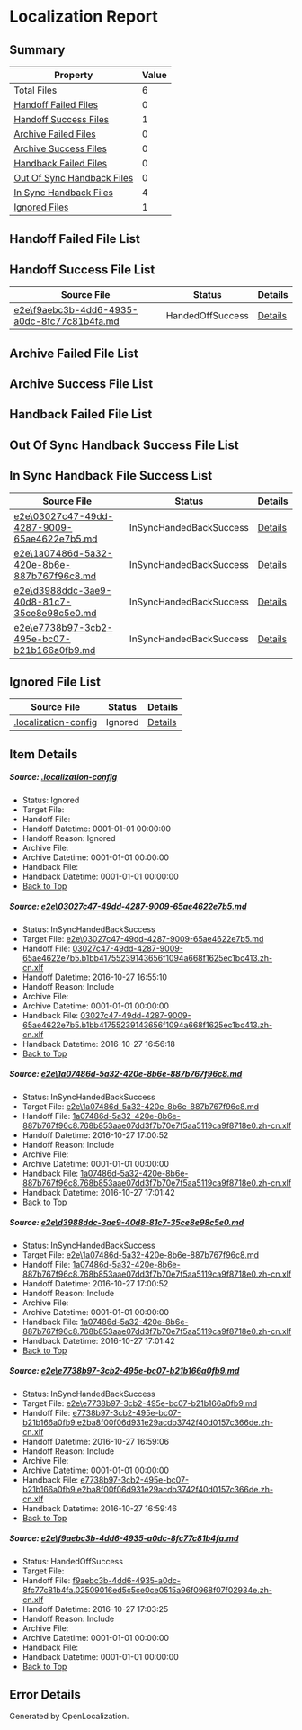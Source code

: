 # <a name='report-top'></a> Localization Report

## Summary
 Property | Value 
 -------- | ----- 
 Total Files | 6
[ Handoff Failed Files ](#handoff-failed-list)| 0
[ Handoff Success Files ](#handoff-success-list)| 1
[ Archive Failed Files ](#archive-failed-list)| 0
[ Archive Success Files ](#archive-success-list)| 0
[ Handback Failed Files ](#handback-failed-list)| 0
[ Out Of Sync Handback Files ](#outofsync-handback-success-list)| 0
[ In Sync Handback Files ](#insync-handback-success-list)| 4
[ Ignored Files ](#ignored-list)| 1

## <a name='handoff-failed-list'></a> Handoff Failed File List

## <a name='handoff-success-list'></a> Handoff Success File List
 Source File | Status | Details 
 ----------- | ------ | ------- 
 [e2e\f9aebc3b-4dd6-4935-a0dc-8fc77c81b4fa.md](https://github.com/OpenLocalizationTestOrg/ol-test0/blob/cd3544f19dc1071e0414c58e483e262a2882c351/e2e/f9aebc3b-4dd6-4935-a0dc-8fc77c81b4fa.md) | HandedOffSuccess | [Details](#6cb257874782379da5027eaa3da2397ad2a13a155)

## <a name='archive-failed-list'></a> Archive Failed File List

## <a name='archive-success-list'></a> Archive Success File List

## <a name='handback-failed-list'></a> Handback Failed File List

## <a name='outofsync-handback-success-list'></a> Out Of Sync Handback Success File List

## <a name='insync-handback-success-list'></a> In Sync Handback File Success List
 Source File | Status | Details 
 ----------- | ------ | ------- 
 [e2e\03027c47-49dd-4287-9009-65ae4622e7b5.md](https://github.com/OpenLocalizationTestOrg/ol-test0/blob/12d40399e40329c8ac0394fbd6f3524ef0caa937/e2e/03027c47-49dd-4287-9009-65ae4622e7b5.md) | InSyncHandedBackSuccess | [Details](#b5be80d43c5600bc378b01fb9169cf282365557f1)
 [e2e\1a07486d-5a32-420e-8b6e-887b767f96c8.md](https://github.com/OpenLocalizationTestOrg/ol-test0/blob/1398226ccf50aa6d62bacf1b163132ba786a8e23/e2e/1a07486d-5a32-420e-8b6e-887b767f96c8.md) | InSyncHandedBackSuccess | [Details](#2c1f2f537910132add5f3c2da63f73d4b710535b2)
 [e2e\d3988ddc-3ae9-40d8-81c7-35ce8e98c5e0.md](https://github.com/OpenLocalizationTestOrg/ol-test0/blob/cd3544f19dc1071e0414c58e483e262a2882c351/e2e/d3988ddc-3ae9-40d8-81c7-35ce8e98c5e0.md) | InSyncHandedBackSuccess | [Details](#2c1f2f537910132add5f3c2da63f73d4b710535b3)
 [e2e\e7738b97-3cb2-495e-bc07-b21b166a0fb9.md](https://github.com/OpenLocalizationTestOrg/ol-test0/blob/10875da2f493c1b615ab230278ccf50409415ae1/e2e/e7738b97-3cb2-495e-bc07-b21b166a0fb9.md) | InSyncHandedBackSuccess | [Details](#b614a32a9006336fbb567c6f33a847aca59b51054)

## <a name='ignored-list'></a> Ignored File List
 Source File | Status | Details 
 ----------- | ------ | ------- 
 [.localization-config](https://github.com/OpenLocalizationTestOrg/ol-test0/blob/cd3544f19dc1071e0414c58e483e262a2882c351/.localization-config) | Ignored | [Details](#c268a05ecaa7ec85942ed632c29928ee5bd6da8d0)

## Item Details
##### <a name='c268a05ecaa7ec85942ed632c29928ee5bd6da8d0'></a> Source: [.localization-config](https://github.com/OpenLocalizationTestOrg/ol-test0/blob/cd3544f19dc1071e0414c58e483e262a2882c351/.localization-config)
* Status: Ignored
* Target File: 
* Handoff File: 
* Handoff Datetime: 0001-01-01 00:00:00
* Handoff Reason: Ignored
* Archive File: 
* Archive Datetime: 0001-01-01 00:00:00
* Handback File: 
* Handback Datetime: 0001-01-01 00:00:00
* [Back to Top](#report-top)

##### <a name='b5be80d43c5600bc378b01fb9169cf282365557f1'></a> Source: [e2e\03027c47-49dd-4287-9009-65ae4622e7b5.md](https://github.com/OpenLocalizationTestOrg/ol-test0/blob/12d40399e40329c8ac0394fbd6f3524ef0caa937/e2e/03027c47-49dd-4287-9009-65ae4622e7b5.md)
* Status: InSyncHandedBackSuccess
* Target File: [e2e\03027c47-49dd-4287-9009-65ae4622e7b5.md](https://github.com/OpenLocalizationTestOrg/ol-test0-zhcn/blob/c93e5f1cb8b75166eafc191752f2f98b49be4757/e2e/03027c47-49dd-4287-9009-65ae4622e7b5.md)
* Handoff File: [03027c47-49dd-4287-9009-65ae4622e7b5.b1bb41755239143656f1094a668f1625ec1bc413.zh-cn.xlf](https://github.com/OpenLocalizationTestOrg/ol-test0-handoff/blob/4f0c16555bb7607dbc1065e66a1e1a8ea02726e5/ol-handoff/OpenLocalizationTestOrg/ol-test0-zhcn/shujia/ht/03027c47-49dd-4287-9009-65ae4622e7b5.b1bb41755239143656f1094a668f1625ec1bc413.zh-cn.xlf)
* Handoff Datetime: 2016-10-27 16:55:10
* Handoff Reason: Include
* Archive File: 
* Archive Datetime: 0001-01-01 00:00:00
* Handback File: [03027c47-49dd-4287-9009-65ae4622e7b5.b1bb41755239143656f1094a668f1625ec1bc413.zh-cn.xlf](https://github.com/OpenLocalizationTestOrg/ol-test0-handback/blob/cd0f796f0955d3e5cd1e8ee6539746cd49b75d8b/ol-handback/OpenLocalizationTestOrg/ol-test0-zhcn/shujia/ht/03027c47-49dd-4287-9009-65ae4622e7b5.b1bb41755239143656f1094a668f1625ec1bc413.zh-cn.xlf)
* Handback Datetime: 2016-10-27 16:56:18
* [Back to Top](#report-top)

##### <a name='2c1f2f537910132add5f3c2da63f73d4b710535b2'></a> Source: [e2e\1a07486d-5a32-420e-8b6e-887b767f96c8.md](https://github.com/OpenLocalizationTestOrg/ol-test0/blob/1398226ccf50aa6d62bacf1b163132ba786a8e23/e2e/1a07486d-5a32-420e-8b6e-887b767f96c8.md)
* Status: InSyncHandedBackSuccess
* Target File: [e2e\1a07486d-5a32-420e-8b6e-887b767f96c8.md](https://github.com/OpenLocalizationTestOrg/ol-test0-zhcn/blob/419e8a31547fe392dc71edabef846ca73bce06cb/e2e/1a07486d-5a32-420e-8b6e-887b767f96c8.md)
* Handoff File: [1a07486d-5a32-420e-8b6e-887b767f96c8.768b853aae07dd3f7b70e7f5aa5119ca9f8718e0.zh-cn.xlf](https://github.com/OpenLocalizationTestOrg/ol-test0-handoff/blob/dc25dd8745454810c770d5abc4253ed3d1956c28/ol-handoff/OpenLocalizationTestOrg/ol-test0-zhcn/shujia/ht/1a07486d-5a32-420e-8b6e-887b767f96c8.768b853aae07dd3f7b70e7f5aa5119ca9f8718e0.zh-cn.xlf)
* Handoff Datetime: 2016-10-27 17:00:52
* Handoff Reason: Include
* Archive File: 
* Archive Datetime: 0001-01-01 00:00:00
* Handback File: [1a07486d-5a32-420e-8b6e-887b767f96c8.768b853aae07dd3f7b70e7f5aa5119ca9f8718e0.zh-cn.xlf](https://github.com/OpenLocalizationTestOrg/ol-test0-handback/blob/4f595be755e783376008ca9d506cae47c66628ba/ol-handback/OpenLocalizationTestOrg/ol-test0-zhcn/shujia/ht/1a07486d-5a32-420e-8b6e-887b767f96c8.768b853aae07dd3f7b70e7f5aa5119ca9f8718e0.zh-cn.xlf)
* Handback Datetime: 2016-10-27 17:01:42
* [Back to Top](#report-top)

##### <a name='2c1f2f537910132add5f3c2da63f73d4b710535b3'></a> Source: [e2e\d3988ddc-3ae9-40d8-81c7-35ce8e98c5e0.md](https://github.com/OpenLocalizationTestOrg/ol-test0/blob/cd3544f19dc1071e0414c58e483e262a2882c351/e2e/d3988ddc-3ae9-40d8-81c7-35ce8e98c5e0.md)
* Status: InSyncHandedBackSuccess
* Target File: [e2e\1a07486d-5a32-420e-8b6e-887b767f96c8.md](https://github.com/OpenLocalizationTestOrg/ol-test0-zhcn/blob/419e8a31547fe392dc71edabef846ca73bce06cb/e2e/1a07486d-5a32-420e-8b6e-887b767f96c8.md)
* Handoff File: [1a07486d-5a32-420e-8b6e-887b767f96c8.768b853aae07dd3f7b70e7f5aa5119ca9f8718e0.zh-cn.xlf](https://github.com/OpenLocalizationTestOrg/ol-test0-handoff/blob/dc25dd8745454810c770d5abc4253ed3d1956c28/ol-handoff/OpenLocalizationTestOrg/ol-test0-zhcn/shujia/ht/1a07486d-5a32-420e-8b6e-887b767f96c8.768b853aae07dd3f7b70e7f5aa5119ca9f8718e0.zh-cn.xlf)
* Handoff Datetime: 2016-10-27 17:00:52
* Handoff Reason: Include
* Archive File: 
* Archive Datetime: 0001-01-01 00:00:00
* Handback File: [1a07486d-5a32-420e-8b6e-887b767f96c8.768b853aae07dd3f7b70e7f5aa5119ca9f8718e0.zh-cn.xlf](https://github.com/OpenLocalizationTestOrg/ol-test0-handback/blob/4f595be755e783376008ca9d506cae47c66628ba/ol-handback/OpenLocalizationTestOrg/ol-test0-zhcn/shujia/ht/1a07486d-5a32-420e-8b6e-887b767f96c8.768b853aae07dd3f7b70e7f5aa5119ca9f8718e0.zh-cn.xlf)
* Handback Datetime: 2016-10-27 17:01:42
* [Back to Top](#report-top)

##### <a name='b614a32a9006336fbb567c6f33a847aca59b51054'></a> Source: [e2e\e7738b97-3cb2-495e-bc07-b21b166a0fb9.md](https://github.com/OpenLocalizationTestOrg/ol-test0/blob/10875da2f493c1b615ab230278ccf50409415ae1/e2e/e7738b97-3cb2-495e-bc07-b21b166a0fb9.md)
* Status: InSyncHandedBackSuccess
* Target File: [e2e\e7738b97-3cb2-495e-bc07-b21b166a0fb9.md](https://github.com/OpenLocalizationTestOrg/ol-test0-zhcn/blob/af695474fdb870e72769efc0bac4f12294d50785/e2e/e7738b97-3cb2-495e-bc07-b21b166a0fb9.md)
* Handoff File: [e7738b97-3cb2-495e-bc07-b21b166a0fb9.e2ba8f00f06d931e29acdb3742f40d0157c366de.zh-cn.xlf](https://github.com/OpenLocalizationTestOrg/ol-test0-handoff/blob/d0325262a4b787cb2dba6b777853f5dd1f4668e7/ol-handoff/OpenLocalizationTestOrg/ol-test0-zhcn/shujia/ht/e7738b97-3cb2-495e-bc07-b21b166a0fb9.e2ba8f00f06d931e29acdb3742f40d0157c366de.zh-cn.xlf)
* Handoff Datetime: 2016-10-27 16:59:06
* Handoff Reason: Include
* Archive File: 
* Archive Datetime: 0001-01-01 00:00:00
* Handback File: [e7738b97-3cb2-495e-bc07-b21b166a0fb9.e2ba8f00f06d931e29acdb3742f40d0157c366de.zh-cn.xlf](https://github.com/OpenLocalizationTestOrg/ol-test0-handback/blob/170001264f0927fd2b1659909bf777c313dc2ae7/ol-handback/OpenLocalizationTestOrg/ol-test0-zhcn/shujia/ht/e7738b97-3cb2-495e-bc07-b21b166a0fb9.e2ba8f00f06d931e29acdb3742f40d0157c366de.zh-cn.xlf)
* Handback Datetime: 2016-10-27 16:59:46
* [Back to Top](#report-top)

##### <a name='6cb257874782379da5027eaa3da2397ad2a13a155'></a> Source: [e2e\f9aebc3b-4dd6-4935-a0dc-8fc77c81b4fa.md](https://github.com/OpenLocalizationTestOrg/ol-test0/blob/cd3544f19dc1071e0414c58e483e262a2882c351/e2e/f9aebc3b-4dd6-4935-a0dc-8fc77c81b4fa.md)
* Status: HandedOffSuccess
* Target File: 
* Handoff File: [f9aebc3b-4dd6-4935-a0dc-8fc77c81b4fa.02509016ed5c5ce0ce0515a96f0968f07f02934e.zh-cn.xlf](https://github.com/OpenLocalizationTestOrg/ol-test0-handoff/blob/cbba7f5c7751248115299114d09e54d19891d79b/ol-handoff/OpenLocalizationTestOrg/ol-test0-zhcn/shujia/ht/f9aebc3b-4dd6-4935-a0dc-8fc77c81b4fa.02509016ed5c5ce0ce0515a96f0968f07f02934e.zh-cn.xlf)
* Handoff Datetime: 2016-10-27 17:03:25
* Handoff Reason: Include
* Archive File: 
* Archive Datetime: 0001-01-01 00:00:00
* Handback File: 
* Handback Datetime: 0001-01-01 00:00:00
* [Back to Top](#report-top)


## Error Details

Generated by OpenLocalization.

